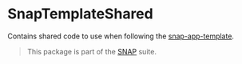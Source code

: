 # SnapTemplateShared

Contains shared code to use when following the [snap-app-template](https://github.com/simonnickel/snap-app-template).

> This package is part of the [SNAP](https://github.com/simonnickel/snap-abstract) suite.
